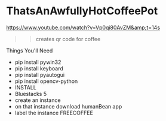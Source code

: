 # ThatsAnAwfullyHotCoffeePot
https://www.youtube.com/watch?v=Vp0qi80AvZM&amp;t=14s

>>creates qr code for coffee

Things You'll Need
- pip install pywin32
- pip install keyboard
- pip install pyautogui
- pip install opencv-python
- INSTALL
- Bluestacks 5
- create an instance
- on that instance download humanBean app
- label the instance FREECOFFEE






